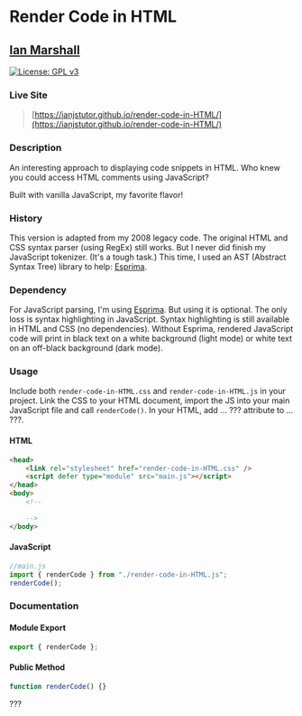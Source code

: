 # Render Code in HTML

## [Ian Marshall](https://ianjstutor.github.io/ian-marshall/)

[![License: GPL v3](https://img.shields.io/badge/License-GPLv3-blue.svg)](https://www.gnu.org/licenses/gpl-3.0)

### Live Site

> [https://ianjstutor.github.io/render-code-in-HTML/](https://ianjstutor.github.io/render-code-in-HTML/)

### Description

An interesting approach to displaying code snippets in HTML. Who knew you could access HTML comments using JavaScript?

Built with vanilla JavaScript, my favorite flavor!

### History

This version is adapted from my 2008 legacy code. The original HTML and CSS syntax parser (using RegEx) still works. But I never did finish my JavaScript tokenizer. (It's a tough task.) This time, I used an AST (Abstract Syntax Tree) library to help: [Esprima](https://esprima.org/). 

### Dependency

For JavaScript parsing, I'm using [Esprima](https://esprima.org/). But using it is optional. The only loss is syntax highlighting in JavaScript. Syntax highlighting is still available in HTML and CSS (no dependencies). Without Esprima, rendered JavaScript code will print in black text on a white background (light mode) or white text on an off-black background (dark mode).

### Usage

Include both <code>render-code-in-HTML.css</code> and <code>render-code-in-HTML.js</code> in your project. Link the CSS to your HTML document, import the JS into your main JavaScript file and call <code>renderCode()</code>. In your HTML, add ... ??? attribute to ... ???.

#### HTML

```html
<head>
    <link rel="stylesheet" href="render-code-in-HTML.css" />
    <script defer type="module" src="main.js"></script>
</head>
<body>
    <!--

    -->
</body>
```

#### JavaScript

```js
//main.js
import { renderCode } from "./render-code-in-HTML.js";
renderCode();
```

### Documentation

#### Module Export

```js
export { renderCode };
```

#### Public Method

```js
function renderCode() {}
```

???
